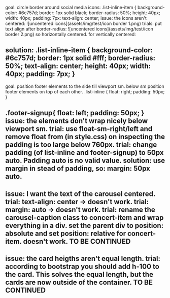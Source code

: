 goal: circle border around social media icons:
.list-inline-item {
    background-color: #6c757d;
    border: 1px solid black;
    border-radius: 50%;
    height: 40px;
    width: 40px;
    padding: 7px:
    text-align: center;
issue: the icons aren't centered: ![uncentered icons](assets/img/test/icon border 1.png)
trials: put text align after border-radius: ![uncentered icons](assets/img/test/icon border 2.png)
so horizontally centered.
for vertically centered: 

solution: .list-inline-item {
    background-color: #6c757d;
    border: 1px solid #fff;
    border-radius: 50%;
    text-align: center;
    height: 40px;
    width: 40px;
    padding: 7px;
}
---------------------
goal: position footer elements to the side till viewport sm. 
below sm position footer elements on top of each other.
.list-inline {
    float: right;
    padding: 50px;
}

.footer-signup{
    float: left;
    padding: 50px;
}
issue: the elements don't wrap nicely below viewport sm. 
trial: use float-sm-right/left and remove float from  (in style.css)
on inspecting the padding is too large below 760px.
trial: change padding (of list-inline and footer-signup) to 50px auto.
Padding auto is no valid value.
solution: use margin in stead of padding, so: margin: 50px auto.
----------------
issue: I want the text of the carousel centered.
trial: text-align: center -> doesn't work.
trial: margin: auto -> doesn't work.
trial: rename the carousel-caption class to concert-item and wrap everything in a div.
set the parent div to position: absolute and set position: relative for concert-item.
doesn't work. 
TO BE CONTINUED
------------------

issue: the card heigths aren't equal length. 
trial: according to bootstrap you should add h-100 to the card.
This solves the equal length, but the cards are now outside of the container.
TO BE CONTINUED
-----------------
